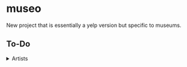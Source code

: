 # museo

New project that is essentially a yelp version but specific to museums.

## To-Do
<details>
    <summary>Artists</summary>
    <details>
        <summary>Index Filtering</summary>
        - [x] name
        - [x] birth
        - [x] death
        - [x] museum
        - [x] name birth
        - [x] name death
        - [ ] name museum
        - [x] birth death
        - [ ] birth museum
        - [ ] death museum
        - [ ] name birth death
        - [ ] name birth museum
        - [ ] name death museum
        - [ ] birth death museum
        - [ ] name birth death museum
    </details>
</details>